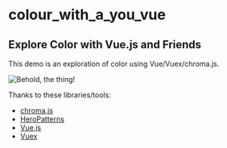 # colour_with_a_you_vue

## Explore Color with Vue.js and Friends

This demo is an exploration of color using Vue/Vuex/chroma.js.

![Behold, the thing!](https://imgur.com/a/PwYpBiu)

Thanks to these libraries/tools:
* [chroma.js](https://gka.github.io/chroma.js/)
* [HeroPatterns](http://www.heropatterns.com/)
* [Vue.js](https://vuejs.org/)
* [Vuex](https://vuex.vuejs.org/)

